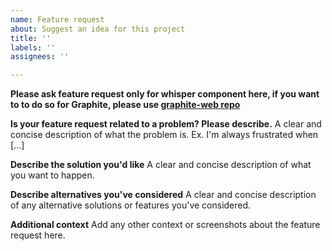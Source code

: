 ```yaml
---
name: Feature request
about: Suggest an idea for this project
title: ''
labels: ''
assignees: ''

---
```


**Please ask feature request only for whisper component here, if you want to to do so for Graphite, please use [graphite-web repo](https://github.com/graphite-project/graphite-web/issues/new/choose)**

**Is your feature request related to a problem? Please describe.**
A clear and concise description of what the problem is. Ex. I'm always frustrated when [...]

**Describe the solution you'd like**
A clear and concise description of what you want to happen.

**Describe alternatives you've considered**
A clear and concise description of any alternative solutions or features you've considered.

**Additional context**
Add any other context or screenshots about the feature request here.
